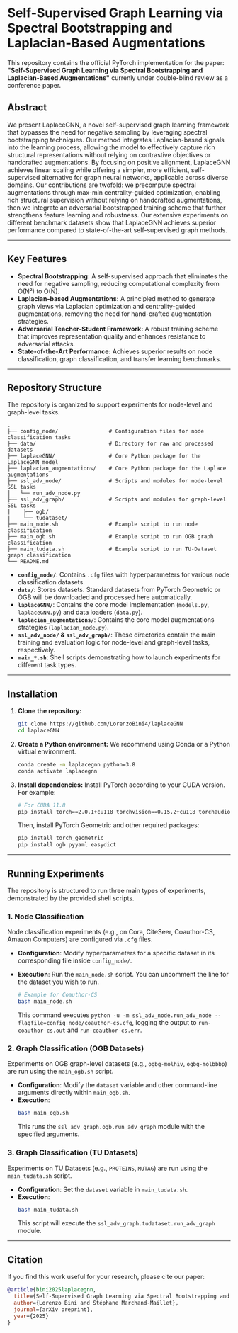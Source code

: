 # Self-Supervised Graph Learning via Spectral Bootstrapping and Laplacian-Based Augmentations

This repository contains the official PyTorch implementation for the paper: **"Self-Supervised Graph Learning via Spectral Bootstrapping and Laplacian-Based Augmentations"** currenly under double-blind review as a conference paper.

## Abstract

We present LaplaceGNN, a novel self-supervised graph learning framework that bypasses the need for negative sampling by leveraging spectral bootstrapping techniques. Our method integrates Laplacian-based signals into the learning process, allowing the model to effectively capture rich structural representations without relying on contrastive objectives or handcrafted augmentations. By focusing on positive alignment, LaplaceGNN achieves linear scaling while offering a simpler, more efficient, self-supervised alternative for graph neural networks, applicable across diverse domains. Our contributions are twofold: we precompute spectral augmentations through max-min centrality-guided optimization, enabling rich structural supervision without relying on handcrafted augmentations, then we integrate an adversarial bootstrapped training scheme that further strengthens feature learning and robustness. Our extensive experiments on different benchmark datasets show that LaplaceGNN achieves superior performance compared to state-of-the-art self-supervised graph methods.

---

## Key Features

-   **Spectral Bootstrapping:** A self-supervised approach that eliminates the need for negative sampling, reducing computational complexity from O(N²) to O(N).
-   **Laplacian-based Augmentations:** A principled method to generate graph views via Laplacian optimization and centrality-guided augmentations, removing the need for hand-crafted augmentation strategies.
-   **Adversarial Teacher-Student Framework:** A robust training scheme that improves representation quality and enhances resistance to adversarial attacks.
-   **State-of-the-Art Performance:** Achieves superior results on node classification, graph classification, and transfer learning benchmarks.

---

## Repository Structure

The repository is organized to support experiments for node-level and graph-level tasks.

```
.
├── config_node/                # Configuration files for node classification tasks
├── data/                       # Directory for raw and processed datasets
├── laplaceGNN/                 # Core Python package for the LaplaceGNN model
├── laplacian_augmentations/    # Core Python package for the Laplace augmentations
├── ssl_adv_node/               # Scripts and modules for node-level SSL tasks
│   └── run_adv_node.py
├── ssl_adv_graph/              # Scripts and modules for graph-level SSL tasks
|    ├── ogb/
|    └── tudataset/
├── main_node.sh                # Example script to run node classification
├── main_ogb.sh                 # Example script to run OGB graph classification
├── main_tudata.sh              # Example script to run TU-Dataset graph classification
└── README.md
```

-   **`config_node/`**: Contains `.cfg` files with hyperparameters for various node classification datasets.
-   **`data/`**: Stores datasets. Standard datasets from PyTorch Geometric or OGB will be downloaded and processed here automatically.
-   **`laplaceGNN/`**: Contains the core model implementation (`models.py`, `laplaceGNN.py`) and data loaders (`data.py`).
-   **`laplacian_augmentations/`**: Contains the core model augmentations strategies (`laplacian_node.py`).
-   **`ssl_adv_node/` & `ssl_adv_graph/`**: These directories contain the main training and evaluation logic for node-level and graph-level tasks, respectively.
-   **`main_*.sh`**: Shell scripts demonstrating how to launch experiments for different task types.

---

## Installation

1.  **Clone the repository:**
    ```bash
    git clone https://github.com/LorenzoBini4/laplaceGNN
    cd laplaceGNN
    ```

2.  **Create a Python environment:**
    We recommend using Conda or a Python virtual environment.
    ```bash
    conda create -n laplacegnn python=3.8
    conda activate laplacegnn
    ```

3.  **Install dependencies:**
    Install PyTorch according to your CUDA version. For example:
    ```bash
    # For CUDA 11.8
    pip install torch==2.0.1+cu118 torchvision==0.15.2+cu118 torchaudio==2.0.2 --index-url [https://download.pytorch.org/whl/cu118](https://download.pytorch.org/whl/cu118)
    ```
    Then, install PyTorch Geometric and other required packages:
    ```bash
    pip install torch_geometric
    pip install ogb pyyaml easydict
    ```

---

## Running Experiments

The repository is structured to run three main types of experiments, demonstrated by the provided shell scripts.

### 1. Node Classification

Node classification experiments (e.g., on Cora, CiteSeer, Coauthor-CS, Amazon Computers) are configured via `.cfg` files.

-   **Configuration**: Modify hyperparameters for a specific dataset in its corresponding file inside `config_node/`.
-   **Execution**: Run the `main_node.sh` script. You can uncomment the line for the dataset you wish to run.

    ```bash
    # Example for Coauthor-CS
    bash main_node.sh
    ```
    This command executes `python -u -m ssl_adv_node.run_adv_node --flagfile=config_node/coauthor-cs.cfg`, logging the output to `run-coauthor-cs.out` and `run-coauthor-cs.err`.

### 2. Graph Classification (OGB Datasets)

Experiments on OGB graph-level datasets (e.g., `ogbg-molhiv`, `ogbg-molbbbp`) are run using the `main_ogb.sh` script.

-   **Configuration**: Modify the `dataset` variable and other command-line arguments directly within `main_ogb.sh`.
-   **Execution**:
    ```bash
    bash main_ogb.sh
    ```
    This runs the `ssl_adv_graph.ogb.run_adv_graph` module with the specified arguments.

### 3. Graph Classification (TU Datasets)

Experiments on TU Datasets (e.g., `PROTEINS`, `MUTAG`) are run using the `main_tudata.sh` script.

-   **Configuration**: Set the `dataset` variable in `main_tudata.sh`.
-   **Execution**:
    ```bash
    bash main_tudata.sh
    ```
    This script will execute the `ssl_adv_graph.tudataset.run_adv_graph` module.

---

## Citation

If you find this work useful for your research, please cite our paper:

```bibtex
@article{bini2025laplacegnn,
  title={Self-Supervised Graph Learning via Spectral Bootstrapping and Laplacian-Based Augmentations},
  author={Lorenzo Bini and Stéphane Marchand-Maillet},
  journal={arXiv preprint},
  year={2025}
}
